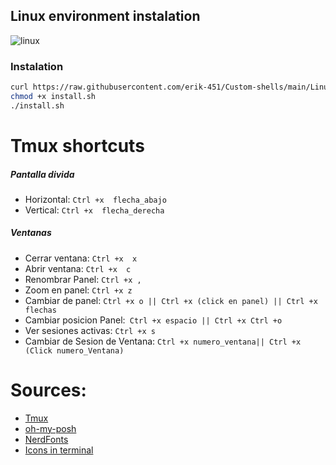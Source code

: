 ## Linux environment instalation
![linux](https://user-images.githubusercontent.com/47476901/168484079-3cc0536e-0306-441a-8139-3e7cd5e4e382.PNG)

### Instalation
```bash
curl https://raw.githubusercontent.com/erik-451/Custom-shells/main/Linux/install.sh > install.sh
chmod +x install.sh
./install.sh
```

# Tmux shortcuts

##### **Pantalla divida**

- Horizontal: `Ctrl +x  flecha_abajo`
- Vertical: `Ctrl +x  flecha_derecha`


##### **Ventanas**

- Cerrar ventana: `Ctrl +x  x`
- Abrir ventana: `Ctrl +x  c`
- Renombrar Panel: `Ctrl +x ,`
- Zoom en panel: `Ctrl +x z`
- Cambiar de panel: `Ctrl +x o || Ctrl +x (click en panel) || Ctrl +x flechas`
- Cambiar posicion Panel:` Ctrl +x espacio || Ctrl +x Ctrl +o`
- Ver sesiones activas: `Ctrl +x s`
- Cambiar de Sesion de Ventana: `Ctrl +x numero_ventana|| Ctrl +x (Click numero_Ventana)`

# Sources:
- [Tmux](https://github.com/tmux/tmux/wiki)
- [oh-my-posh](https://ohmyposh.dev/)
- [NerdFonts](https://www.nerdfonts.com/)
- [Icons in terminal](https://github.com/sebastiencs/icons-in-terminal)
